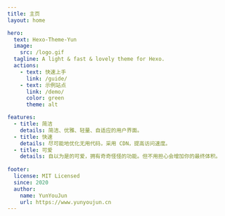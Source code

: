```yaml
---
title: 主页
layout: home

hero:
  text: Hexo-Theme-Yun
  image:
    src: /logo.gif
  tagline: A light & fast & lovely theme for Hexo.
  actions:
    - text: 快速上手
      link: /guide/
    - text: 示例站点
      link: /demo/
      color: green
      theme: alt

features:
  - title: 简洁
    details: 简洁、优雅、轻量、自适应的用户界面。
  - title: 快速
    details: 尽可能地优化无用代码，采用 CDN，提高访问速度。
  - title: 可爱
    details: 自以为是的可爱，拥有奇奇怪怪的功能。但不用担心会增加你的最终体积。
    
footer:
  license: MIT Licensed
  since: 2020
  author:
    name: YunYouJun
    url: https://www.yunyoujun.cn
---
```

